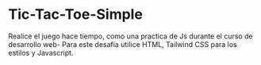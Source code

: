 # Tic-Tac-Toe-Simple
Realice el juego hace tiempo, como una practica de Js durante el curso de desarrollo web-
Para este desafia utilice HTML, Tailwind CSS para los estilos y Javascript.

